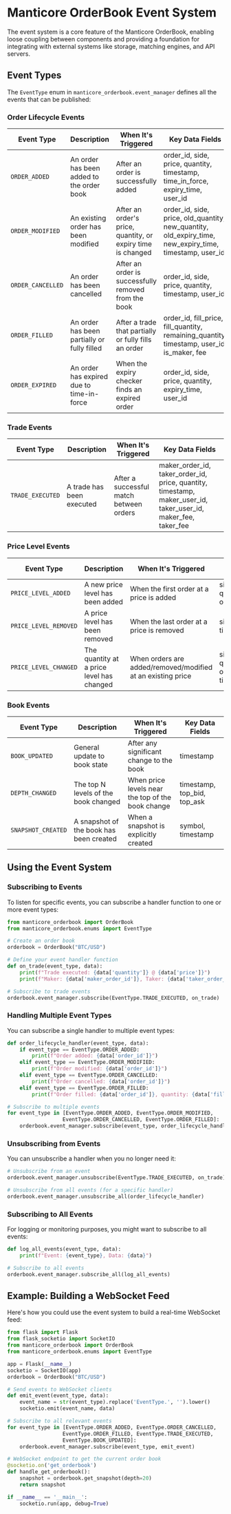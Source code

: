 # Manticore OrderBook Event System

The event system is a core feature of the Manticore OrderBook, enabling loose coupling between components and providing a foundation for integrating with external systems like storage, matching engines, and API servers.

## Event Types

The `EventType` enum in `manticore_orderbook.event_manager` defines all the events that can be published:

### Order Lifecycle Events

| Event Type | Description | When It's Triggered | Key Data Fields |
|------------|-------------|---------------------|-----------------|
| `ORDER_ADDED` | An order has been added to the order book | After an order is successfully added | order_id, side, price, quantity, timestamp, time_in_force, expiry_time, user_id |
| `ORDER_MODIFIED` | An existing order has been modified | After an order's price, quantity, or expiry time is changed | order_id, side, price, old_quantity, new_quantity, old_expiry_time, new_expiry_time, timestamp, user_id |
| `ORDER_CANCELLED` | An order has been cancelled | After an order is successfully removed from the book | order_id, side, price, quantity, timestamp, user_id |
| `ORDER_FILLED` | An order has been partially or fully filled | After a trade that partially or fully fills an order | order_id, fill_price, fill_quantity, remaining_quantity, timestamp, user_id, is_maker, fee |
| `ORDER_EXPIRED` | An order has expired due to time-in-force | When the expiry checker finds an expired order | order_id, side, price, quantity, expiry_time, user_id |

### Trade Events

| Event Type | Description | When It's Triggered | Key Data Fields |
|------------|-------------|---------------------|-----------------|
| `TRADE_EXECUTED` | A trade has been executed | After a successful match between orders | maker_order_id, taker_order_id, price, quantity, timestamp, maker_user_id, taker_user_id, maker_fee, taker_fee |

### Price Level Events

| Event Type | Description | When It's Triggered | Key Data Fields |
|------------|-------------|---------------------|-----------------|
| `PRICE_LEVEL_ADDED` | A new price level has been added | When the first order at a price is added | side, price, quantity, order_count |
| `PRICE_LEVEL_REMOVED` | A price level has been removed | When the last order at a price is removed | side, price, timestamp |
| `PRICE_LEVEL_CHANGED` | The quantity at a price level has changed | When orders are added/removed/modified at an existing price | side, price, quantity, order_count, timestamp |

### Book Events

| Event Type | Description | When It's Triggered | Key Data Fields |
|------------|-------------|---------------------|-----------------|
| `BOOK_UPDATED` | General update to book state | After any significant change to the book | timestamp |
| `DEPTH_CHANGED` | The top N levels of the book changed | When price levels near the top of the book change | timestamp, top_bid, top_ask |
| `SNAPSHOT_CREATED` | A snapshot of the book has been created | When a snapshot is explicitly created | symbol, timestamp |

## Using the Event System

### Subscribing to Events

To listen for specific events, you can subscribe a handler function to one or more event types:

```python
from manticore_orderbook import OrderBook
from manticore_orderbook.enums import EventType

# Create an order book
orderbook = OrderBook("BTC/USD")

# Define your event handler function
def on_trade(event_type, data):
    print(f"Trade executed: {data['quantity']} @ {data['price']}")
    print(f"Maker: {data['maker_order_id']}, Taker: {data['taker_order_id']}")

# Subscribe to trade events
orderbook.event_manager.subscribe(EventType.TRADE_EXECUTED, on_trade)
```

### Handling Multiple Event Types

You can subscribe a single handler to multiple event types:

```python
def order_lifecycle_handler(event_type, data):
    if event_type == EventType.ORDER_ADDED:
        print(f"Order added: {data['order_id']}")
    elif event_type == EventType.ORDER_MODIFIED:
        print(f"Order modified: {data['order_id']}")
    elif event_type == EventType.ORDER_CANCELLED:
        print(f"Order cancelled: {data['order_id']}")
    elif event_type == EventType.ORDER_FILLED:
        print(f"Order filled: {data['order_id']}, quantity: {data['fill_quantity']}")

# Subscribe to multiple events
for event_type in [EventType.ORDER_ADDED, EventType.ORDER_MODIFIED, 
                  EventType.ORDER_CANCELLED, EventType.ORDER_FILLED]:
    orderbook.event_manager.subscribe(event_type, order_lifecycle_handler)
```

### Unsubscribing from Events

You can unsubscribe a handler when you no longer need it:

```python
# Unsubscribe from an event
orderbook.event_manager.unsubscribe(EventType.TRADE_EXECUTED, on_trade)

# Unsubscribe from all events (for a specific handler)
orderbook.event_manager.unsubscribe_all(order_lifecycle_handler)
```

### Subscribing to All Events

For logging or monitoring purposes, you might want to subscribe to all events:

```python
def log_all_events(event_type, data):
    print(f"Event: {event_type}, Data: {data}")

# Subscribe to all events
orderbook.event_manager.subscribe_all(log_all_events)
```

## Example: Building a WebSocket Feed

Here's how you could use the event system to build a real-time WebSocket feed:

```python
from flask import Flask
from flask_socketio import SocketIO
from manticore_orderbook import OrderBook
from manticore_orderbook.enums import EventType

app = Flask(__name__)
socketio = SocketIO(app)
orderbook = OrderBook("BTC/USD")

# Send events to WebSocket clients
def emit_event(event_type, data):
    event_name = str(event_type).replace('EventType.', '').lower()
    socketio.emit(event_name, data)

# Subscribe to all relevant events
for event_type in [EventType.ORDER_ADDED, EventType.ORDER_CANCELLED, 
                  EventType.ORDER_FILLED, EventType.TRADE_EXECUTED,
                  EventType.BOOK_UPDATED]:
    orderbook.event_manager.subscribe(event_type, emit_event)

# WebSocket endpoint to get the current order book
@socketio.on('get_orderbook')
def handle_get_orderbook():
    snapshot = orderbook.get_snapshot(depth=20)
    return snapshot

if __name__ == '__main__':
    socketio.run(app, debug=True)
``` 